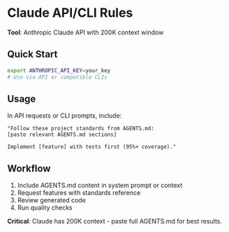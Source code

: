 <!-- CLAUDE:START -->
# Claude API/CLI Rules

**Tool**: Anthropic Claude API with 200K context window

## Quick Start

```bash
export ANTHROPIC_API_KEY=your_key
# Use via API or compatible CLIs
```

## Usage

In API requests or CLI prompts, include:
```
"Follow these project standards from AGENTS.md:
[paste relevant AGENTS.md sections]

Implement [feature] with tests first (95%+ coverage)."
```

## Workflow

1. Include AGENTS.md content in system prompt or context
2. Request features with standards reference
3. Review generated code
4. Run quality checks

**Critical**: Claude has 200K context - paste full AGENTS.md for best results.

<!-- CLAUDE:END -->

